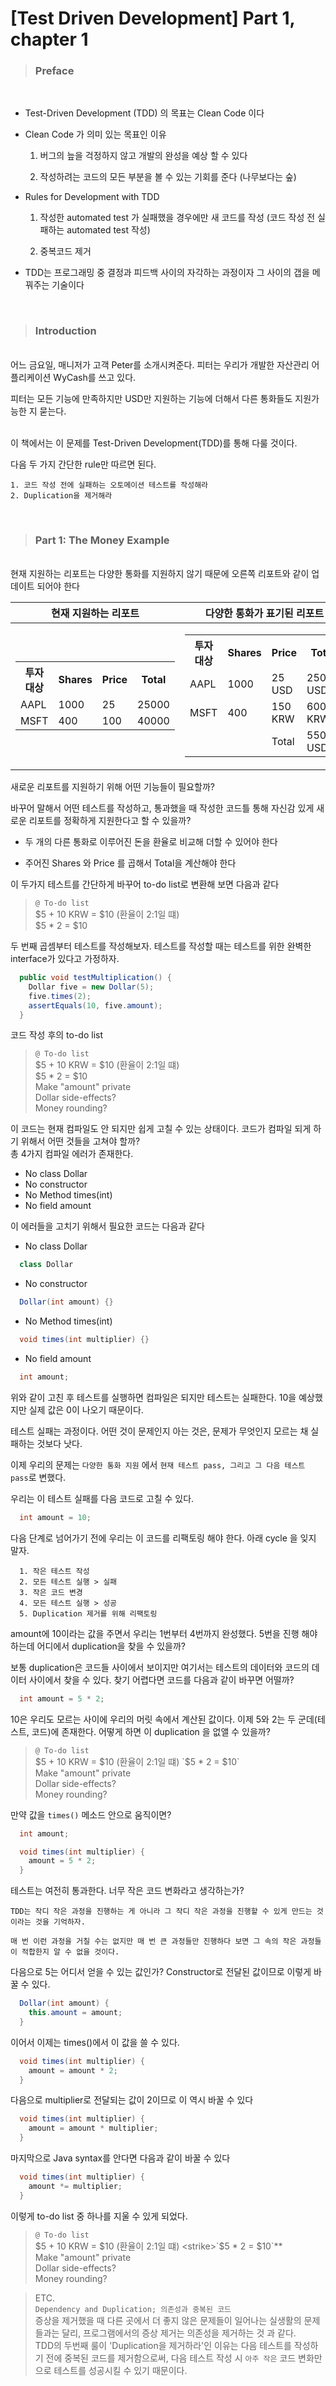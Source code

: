 # [Test Driven Development] Part 1, chapter 1

> ### Preface
<br/>

- Test-Driven Development (TDD) 의 목표는 Clean Code 이다

- Clean Code 가 의미 있는 목표인 이유

  1. 버그의 늪을 걱정하지 않고 개발의 완성을 예상 할 수 있다

  2. 작성하려는 코드의 모든 부분을 볼 수 있는 기회를 준다 (나무보다는 숲)

- Rules for Development with TDD

  1. 작성한 automated test 가 실패했을 경우에만 새 코드를 작성 (코드 작성 전 실패하는 automated test 작성)

  2. 중복코드 제거

- TDD는 프로그래밍 중 결정과 피드백 사이의 자각하는 과정이자 그 사이의 갭을 메꿔주는 기술이다

<br/>

> ### Introduction
\
어느 금요일, 매니저가 고객 Peter를 소개시켜준다. 피터는 우리가 개발한 자산관리 어플리케이션 WyCash를 쓰고 있다.  

피터는 모든 기능에 만족하지만 USD만 지원하는 기능에 더해서 다른 통화들도 지원가능한 지 묻는다.

\
이 책에서는 이 문제를 Test-Driven Development(TDD)를 통해 다룰 것이다.  

다음 두 가지 간단한 rule만 따르면 된다.

`1. 코드 작성 전에 실패하는 오토메이션 테스트를 작성해라`  
`2. Duplication을 제거해라`


<br/>

> ### Part 1: The Money Example   
\
현재 지원하는 리포트는 다양한 통화를 지원하지 않기 때문에 오른쪽 리포트와 같이 업데이트 되어야 한다

|현재 지원하는 리포트|다양한 통화가 표기된 리포트| 환전율
|:--:|:--:|:--:|
|<table><tr><th>투자 대상</th><th>Shares</th><th>Price</th><th>Total</th></tr><tr><td>AAPL</td><td>1000</td><td>25</td><td>25000</td></tr><tr><td>MSFT</td><td>400</td><td>100</td><td>40000</td></tr></table>|<table> <tr><th>투자 대상</th><th>Shares</th><th>Price</th><th>Total</th></tr><tr><td>AAPL</td><td>1000</td><td>25 USD</td><td>25000 USD</td></tr><tr><td>MSFT</td><td>400</td><td>150 KRW</td><td>60000 KRW</td></tr><tr><td></td><td></td><td>Total</td><td>55000 USD</td></tr></table>|<table> <tr><th>From</th><th>To</th><th>Rate</th></tr><tr><td>KRW</td><td>USD</td><td>1.5</td></tr></table>|  

새로운 리포트를 지원하기 위해 어떤 기능들이 필요할까?

바꾸어 말해서 어떤 테스트를 작성하고, 통과했을 때 작성한 코드틀 통해 자신감 있게 새로운 리포트를 정확하게 지원한다고 할 수 있을까?  

- 두 개의 다른 통화로 이루어진 돈을 환율로 비교해 더할 수 있어야 한다

- 주어진 Shares 와 Price 를 곱해서 Total을 계산해야 한다

이 두가지 테스트를 간단하게 바꾸어 to-do list로 변환해 보면 다음과 같다

>`@ To-do list `   
>$5 + 10 KRW = $10 (환율이 2:1일 떄)  
>$5 * 2 = $10

두 번째 곱셈부터 테스트를 작성해보자. 테스트를 작성할 때는 테스트를 위한 완벽한 interface가 있다고 가정하자.

```Java
  public void testMultiplication() {
    Dollar five = new Dollar(5);
    five.times(2);
    assertEquals(10, five.amount);
  }
```

코드 작성 후의 to-do list

>`@ To-do list `   
> $5 + 10 KRW = $10 (환율이 2:1일 떄)  
> $5 * 2 = $10  
> Make "amount" private  
> Dollar side-effects?  
> Money rounding?


이 코드는 현재 컴파일도 안 되지만 쉽게 고칠 수 있는 상태이다. 코드가 컴파일 되게 하기 위해서 어떤 것들을 고쳐야 할까?  
총 4가지 컴파일 에러가 존재한다.
  - No class Dollar
  - No constructor
  - No Method times(int)
  - No field amount

이 에러들을 고치기 위해서 필요한 코드는 다음과 같다
  - No class Dollar
  ```Java
    class Dollar
  ```
  - No constructor 
  ```Java
    Dollar(int amount) {}
  ```
  - No Method times(int)
  ```Java
    void times(int multiplier) {}
  ```
  - No field amount
  ```Java
    int amount;
  ```

위와 같이 고친 후 테스트를 실행하면 컴파일은 되지만 테스트는 실패한다. 10을 예상했지만 실제 값은 0이 나오기 때문이다.  

테스트 실패는 과정이다. 어떤 것이 문제인지 아는 것은, 문제가 무엇인지 모르는 채 실패하는 것보다 낫다.  

이제 우리의 문제는 `다양한 통화 지원` 에서 `현재 테스트 pass, 그리고 그 다음 테스트 pass`로 변했다.

우리는 이 테스트 실패를 다음 코드로 고칠 수 있다.

```Java
  int amount = 10;
```

다음 단계로 넘어가기 전에 우리는 이 코드를 리팩토링 해야 한다. 아래 cycle 을 잊지 말자.
```
  1. 작은 테스트 작성
  2. 모든 테스트 실행 > 실패
  3. 작은 코드 변경
  4. 모든 테스트 실행 > 성공
  5. Duplication 제거를 위해 리팩토링 
```

amount에 10이라는 값을 주면서 우리는 1번부터 4번까지 완성했다. 5번을 진행 해야 하는데 어디에서 duplication을 찾을 수 있을까?  

보통 duplication은 코드들 사이에서 보이지만 여기서는 테스트의 데이터와 코드의 데이터 사이에서 찾을 수 있다. 찾기 어렵다면 코드를 다음과 같이 바꾸면 어떨까?

```Java
  int amount = 5 * 2;
```
10은 우리도 모르는 사이에 우리의 머릿 속에서 계산된 값이다. 이제 5와 2는 두 군데(테스트, 코드)에 존재한다. 어떻게 하면 이 duplication 을 없앨 수 있을까?

>`@ To-do list `   
> $5 + 10 KRW = $10 (환율이 2:1일 떄)  
> `$5 * 2 = $10`  
> Make "amount" private  
> Dollar side-effects?  
> Money rounding?

만약 값을 `times()` 메소드 안으로 움직이면?

```Java
  int amount;

  void times(int multiplier) {
    amount = 5 * 2;
  }
```

테스트는 여전히 통과한다. 너무 작은 코드 변화라고 생각하는가?  

`TDD는 작디 작은 과정을 진행하는 게 아니라 그 작디 작은 과정을 진행할 수 있게 만드는 것이라는 것을 기억하자.   `

`매 번 이런 과정을 거칠 수는 없지만 매 번 큰 과정들만 진행하다 보면 그 속의 작은 과정들이 적합한지 알 수 없을 것이다.`

다음으로 5는 어디서 얻을 수 있는 값인가? Constructor로 전달된 값이므로 이렇게 바꿀 수 있다.

```Java
  Dollar(int amount) {
    this.amount = amount;
  }
```

이어서 이제는 times()에서 이 값을 쓸 수 있다.
```Java
  void times(int multiplier) {
    amount = amount * 2;
  }
```

다음으로 multiplier로 전달되는 값이 2이므로 이 역시 바꿀 수 있다
```Java
  void times(int multiplier) {
    amount = amount * multiplier;
  }
```

마지막으로 Java syntax를 안다면 다음과 같이 바꿀 수 있다
```Java
  void times(int multiplier) {
    amount *= multiplier;
  }
```

이렇게 to-do list 중 하나를 지울 수 있게 되었다.


>`@ To-do list `   
> $5 + 10 KRW = $10 (환율이 2:1일 떄)  
> <strike>`$5 * 2 = $10`**</strike>  
> Make "amount" private  
> Dollar side-effects?  
> Money rounding?

> ETC.  
> `Dependency and Duplication; 의존성과 중복된 코드`   
> 증상을 제거했을 때 다른 곳에서 더 좋지 않은 문제들이 일어나는 실생활의 문제들과는 달리, 프로그램에서의 증상 제거는 의존성을 제거하는 것 과 같다.  
> TDD의 두번째 룰이 'Duplication을 제거하라'인 이유는 다음 테스트를 작성하기 전에 중복된 코드를 제거함으로써, 다음 테스트 작성 시 `아주 작은` 코드 변화만으로 테스트를 성공시킬 수 있기 때문이다.
